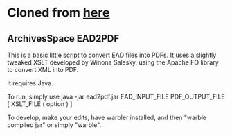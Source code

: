 # Cloned from [here](https://github.com/archivesspace-labs/ead2pdf)

ArchivesSpace EAD2PDF
--------------------


This is a basic little script to convert EAD files into PDFs. 
It uses a slightly tweaked XSLT developed by Winona Salesky, using the Apache FO library
to convert XML into PDF.

It requires Java.

To run, simply use java -jar ead2pdf.jar EAD_INPUT_FILE PDF_OUTPUT_FILE [ XSLT_FILE ( option ) ]

To develop, make your edits, have warbler installed, and then "warble compiled jar" or simply "warble".
